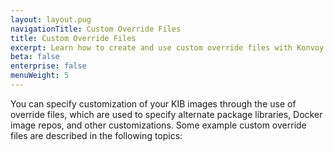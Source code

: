 ```yaml
---
layout: layout.pug
navigationTitle: Custom Override Files
title: Custom Override Files
excerpt: Learn how to create and use custom override files with Konvoy
beta: false
enterprise: false
menuWeight: 5
---
```


You can specify customization of your KIB images through the use of override files, which are used to specify alternate package libraries, Docker image repos, and other customizations. Some example custom override files are described in the following topics:
